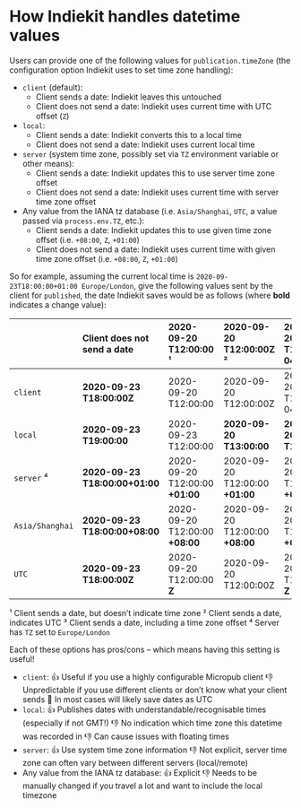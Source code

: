 # How Indiekit handles datetime values

Users can provide one of the following values for `publication.timeZone` (the configuration option Indiekit uses to set time zone handling):

* `client` (default):
  * Client sends a date: Indiekit leaves this untouched
  * Client does not send a date: Indiekit uses current time with UTC offset (`Z`)
* `local`:
  * Client sends a date: Indiekit converts this to a local time
  * Client does not send a date: Indiekit uses current local time
* `server` (system time zone, possibly set via `TZ` environment variable or other means):
  * Client sends a date: Indiekit updates this to use server time zone offset
  * Client does not send a date: Indiekit uses current time with server time zone offset
* Any value from the IANA tz database (i.e. `Asia/Shanghai`, `UTC`, a value passed via `process.env.TZ`, etc.):
  * Client sends a date: Indiekit updates this to use given time zone offset (i.e. `+08:00`, `Z`, `+01:00`)
  * Client does not send a date: Indiekit uses current time with given time zone offset (i.e. `+08:00`, `Z`, `+01:00`)

So for example, assuming the current local time is `2020-09-23T18:00:00+01:00 Europe/London`, give the following values sent by the client for `published`, the date Indiekit saves would be as follows (where **bold** indicates a change value):

|                  | Client does not send a date   | 2020-09-20 T12:00:00 ¹         | 2020-09-20 T12:00:00Z ²        | 2020-09-20 T12:00:00-04:00 ³   |
| ---------------- | :---------------------------- | :---------------------------- | :---------------------------- | :---------------------------- |
| `client`         | **2020-09-23 T18:00:00Z**      | 2020-09-20 T12:00:00           | 2020-09-20 T12:00:00Z          | 2020-09-20 T12:00:00-04:00     |
| `local`          | **2020-09-23 T19:00:00**       | 2020-09-23 T12:00:00           | **2020-09-20 T13:00:00**       | **2020-09-20 T18:00:00**       |
| `server` ⁴       | **2020-09-23 T18:00:00+01:00** | 2020-09-20 T12:00:00 **+01:00** | 2020-09-20 T12:00:00 **+01:00** | 2020-09-20 T12:00:00 **+01:00** |
| `Asia/Shanghai`  | **2020-09-23 T18:00:00+08:00** | 2020-09-20 T12:00:00 **+08:00** | 2020-09-20 T12:00:00 **+08:00** | 2020-09-20 T12:00:00 **+08:00** |
| `UTC`            | **2020-09-23 T18:00:00Z**      | 2020-09-20 T12:00:00 **Z**      | 2020-09-20 T12:00:00Z          | 2020-09-20 T12:00:00 **Z**      |

¹ Client sends a date, but doesn’t indicate time zone
² Client sends a date, indicates UTC
³ Client sends a date, including a time zone offset
⁴ Server has `TZ` set to `Europe/London`

Each of these options has pros/cons – which means having this setting is useful!

* `client`:
  👍 Useful if you use a highly configurable Micropub client
  👎 Unpredictable if you use different clients or don’t know what your client sends
  🤔 In most cases will likely save dates as UTC
* `local`:
  👍 Publishes dates with understandable/recognisable times (especially if not GMT!)
  👎 No indication which time zone this datetime was recorded in
  👎 Can cause issues with floating times
* `server`:
  👍 Use system time zone information
  👎 Not explicit, server time zone can often vary between different servers (local/remote)
* Any value from the IANA tz database:
  👍 Explicit
  👎 Needs to be manually changed if you travel a lot and want to include the local timezone
